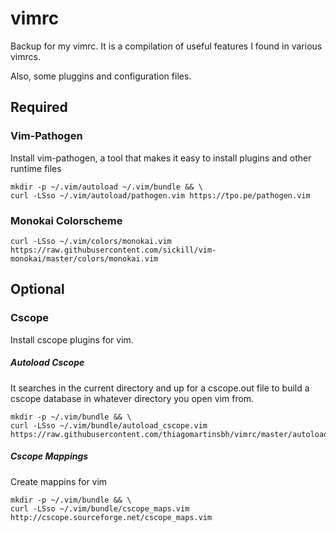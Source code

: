 # vimrc  
Backup for my  vimrc. It is a compilation of useful features I found in various vimrcs.

Also, some pluggins and configuration files.

## Required

### Vim-Pathogen
Install vim-pathogen, a tool that makes it easy to install plugins and other runtime files

    mkdir -p ~/.vim/autoload ~/.vim/bundle && \
    curl -LSso ~/.vim/autoload/pathogen.vim https://tpo.pe/pathogen.vim

### Monokai Colorscheme

    curl -LSso ~/.vim/colors/monokai.vim https://raw.githubusercontent.com/sickill/vim-monokai/master/colors/monokai.vim

## Optional

### Cscope  
Install cscope plugins for vim. 

##### Autoload Cscope  
It searches in the current directory and up for a cscope.out file to build a cscope database in whatever directory you open vim from.

    mkdir -p ~/.vim/bundle && \
    curl -LSso ~/.vim/bundle/autoload_cscope.vim https://raw.githubusercontent.com/thiagomartinsbh/vimrc/master/autoload_cscope.vim


##### Cscope Mappings
Create mappins for vim

    mkdir -p ~/.vim/bundle && \
    curl -LSso ~/.vim/bundle/cscope_maps.vim http://cscope.sourceforge.net/cscope_maps.vim
